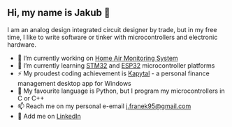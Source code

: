 ## Hi, my name is Jakub 👋

I am an analog design integrated circuit designer by trade, but in my free time, I like to write software or tinker with microcontrollers and electronic hardware.

- 🔭 I’m currently working on [Home Air Monitoring System](https://github.com/JakubFranek/Home-Air-Monitoring-System)
- 🌱 I’m currently learning [STM32](https://github.com/JakubFranek/STM32) and [ESP32](https://github.com/JakubFranek/ESP32) microcontroller platforms
- ⚡ My proudest coding achievement is [Kapytal](https://github.com/JakubFranek/Kapytal) - a personal finance management desktop app for Windows
- 💬 My favourite language is Python, but I program my microcontrollers in C or C++
- 📫 Reach me on my personal e-email j.franek95@gmail.com
- :newspaper: Add me on [LinkedIn](https://www.linkedin.com/in/jakub-franek-electronic-design/) 


<!--
**JakubFranek/JakubFranek** is a ✨ _special_ ✨ repository because its `README.md` (this file) appears on your GitHub profile.

Here are some ideas to get you started:

- 🔭 I’m currently working on ...
- 🌱 I’m currently learning ...
- 👯 I’m looking to collaborate on ...
- 🤔 I’m looking for help with ...
- 💬 Ask me about ...
- 📫 How to reach me: ...
- 😄 Pronouns: ...
- ⚡ Fun fact: ...
-->
